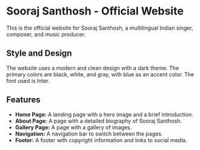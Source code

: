 # Sooraj Santhosh - Official Website

This is the official website for Sooraj Santhosh, a multilingual Indian singer, composer, and music producer.

## Style and Design

The website uses a modern and clean design with a dark theme. The primary colors are black, white, and gray, with blue as an accent color. The font used is Inter.

## Features

*   **Home Page:** A landing page with a hero image and a brief introduction.
*   **About Page:** A page with a detailed biography of Sooraj Santhosh.
*   **Gallery Page:** A page with a gallery of images.
*   **Navigation:** A navigation bar to switch between the pages.
*   **Footer:** A footer with copyright information and links to social media.
